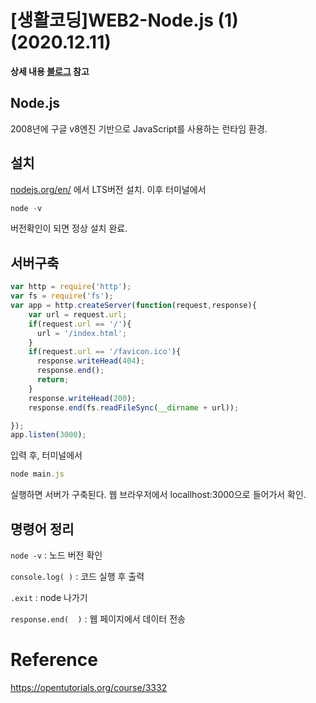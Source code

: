 # [생활코딩]WEB2-Node.js (1)(2020.12.11)



**상세 내용 [블로그](https://greedysiru.tistory.com/21) 참고**



## Node.js

2008년에 구글 v8엔진 기반으로 JavaScript를 사용하는 런타임 환경.



## 설치

[nodejs.org/en/](https://nodejs.org/en/) 에서 LTS버전 설치. 이후 터미널에서

``` javascript
node -v
```

버전확인이 되면 정상 설치 완료.



## 서버구축

``` javascript
var http = require('http');
var fs = require('fs');
var app = http.createServer(function(request,response){
    var url = request.url;
    if(request.url == '/'){
      url = '/index.html';
    }
    if(request.url == '/favicon.ico'){
      response.writeHead(404);
      response.end();
      return;
    }
    response.writeHead(200);
    response.end(fs.readFileSync(__dirname + url));

});
app.listen(3000);
```

입력 후, 터미널에서

```javascript
node main.js
```

실행하면 서버가 구축된다. 웹 브라우저에서 locallhost:3000으로 들어가서 확인. 



## 명령어 정리

`node -v` : 노드 버전 확인

`console.log( )` : 코드 실행 후 출력

`.exit` : node 나가기

`response.end(  )` : 웹 페이지에서 데이터 전송



# Reference

https://opentutorials.org/course/3332